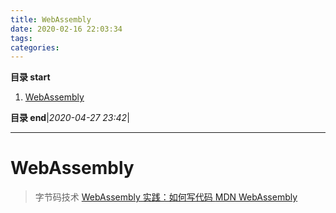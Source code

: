 ```yaml
---
title: WebAssembly
date: 2020-02-16 22:03:34
tags: 
categories: 
---
```


**目录 start**

1. [WebAssembly](#webassembly)

**目录 end**|_2020-04-27 23:42_|
****************************************
# WebAssembly
> 字节码技术
> [ WebAssembly 实践：如何写代码 ](https://segmentfault.com/a/1190000008402872)
> [MDN WebAssembly](https://developer.mozilla.org/en-US/docs/WebAssembly)
